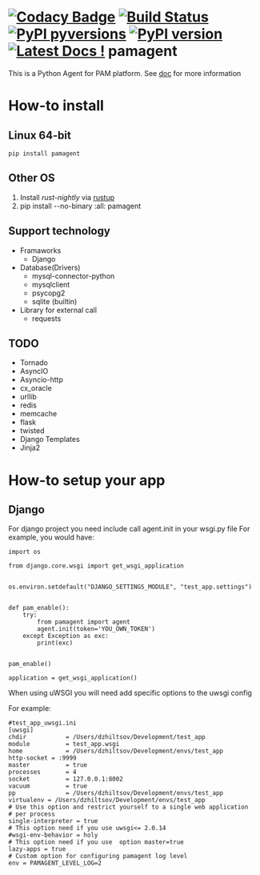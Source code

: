 [![Codacy Badge](https://api.codacy.com/project/badge/Grade/1ccab8e3c42a441498a2f335a560a471)](https://www.codacy.com/app/zaabjuda/pamagent?utm_source=github.com&utm_medium=referral&utm_content=PushAMP/pamagent&utm_campaign=badger)
[![Build Status](https://travis-ci.org/PushAMP/pamagent.svg?branch=master)](https://travis-ci.org/PushAMP/pamagent)
[![PyPI pyversions](https://img.shields.io/pypi/pyversions/ansicolortags.svg)](https://pypi.python.org/pypi/pamagent/)
[![PyPI version](https://badge.fury.io/py/pamagent.svg)](https://badge.fury.io/py/pamagent)
[![Latest Docs !](https://img.shields.io/badge/Ask%20me-anything-1abc9c.svg)](https://pushamp.github.io/pamagent/)
pamagent
========

This is a Python Agent for PAM platform. See
[doc](https://pushamp.github.io/pamagent/) for more information

How-to install
==============

Linux 64-bit
------------
    pip install pamagent
Other OS
--------
1. Install *rust-nightly* via [rustup](https://www.rustup.rs)
2. pip install --no-binary :all: pamagent


Support technology
------------------
* Framaworks
  * Django
* Database(Drivers)
  * mysql-connector-python
  * mysqlclient
  * psycopg2
  * sqlite (builtin)
* Library for external call
  * requests

TODO
----
* Tornado
* AsyncIO
* Asyncio-http
* cx_oracle
* urllib
* redis
* memcache
* flask
* twisted
* Django Templates
* Jinja2


How-to setup your app
=====================

Django
------
For django project you need include call agent.init in your wsgi.py file
For example, you would have:

    import os

    from django.core.wsgi import get_wsgi_application


    os.environ.setdefault("DJANGO_SETTINGS_MODULE", "test_app.settings")


    def pam_enable():
        try:
            from pamagent import agent
            agent.init(token='YOU_OWN_TOKEN')
        except Exception as exc:
            print(exc)


    pam_enable()

    application = get_wsgi_application()

When using uWSGI you will need add specific options to the uwsgi config

For example:

    #test_app_uwsgi.ini
    [uwsgi]
    chdir           = /Users/dzhiltsov/Development/test_app
    module          = test_app.wsgi
    home            = /Users/dzhiltsov/Development/envs/test_app
    http-socket = :9999
    master          = true
    processes       = 4
    socket          = 127.0.0.1:8002
    vacuum          = true
    pp              = /Users/dzhiltsov/Development/envs/test_app
    virtualenv = /Users/dzhiltsov/Development/envs/test_app
    # Use this option and restrict yourself to a single web application
    # per process
    single-interpreter = true
    # This option need if you use uwsgi<= 2.0.14
    #wsgi-env-behavior = holy
    # This option need if you use  option master=true
    lazy-apps = true
    # Custom option for configuring pamagent log level
    env = PAMAGENT_LEVEL_LOG=2


